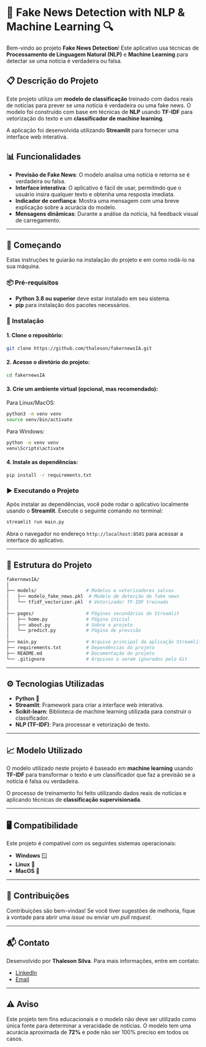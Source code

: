 # 📰 Fake News Detection with NLP & Machine Learning 🔍

Bem-vindo ao projeto **Fake News Detection**! Este aplicativo usa técnicas de **Processamento de Linguagem Natural (NLP)** e **Machine Learning** para detectar se uma notícia é verdadeira ou falsa.

## 📋 Descrição do Projeto

Este projeto utiliza um **modelo de classificação** treinado com dados reais de notícias para prever se uma notícia é verdadeira ou uma fake news. O modelo foi construído com base em técnicas de **NLP** usando **TF-IDF** para vetorização do texto e um **classificador de machine learning**.

A aplicação foi desenvolvida utilizando **Streamlit** para fornecer uma interface web interativa.

## 📊 Funcionalidades

- **Previsão de Fake News**: O modelo analisa uma notícia e retorna se é verdadeira ou falsa.
- **Interface interativa**: O aplicativo é fácil de usar, permitindo que o usuário insira qualquer texto e obtenha uma resposta imediata.
- **Indicador de confiança**: Mostra uma mensagem com uma breve explicação sobre a acurácia do modelo.
- **Mensagens dinâmicas**: Durante a análise da notícia, há feedback visual de carregamento.

---

## 🚀 Começando

Estas instruções te guiarão na instalação do projeto e em como rodá-lo na sua máquina.

### 📦 Pré-requisitos

- **Python 3.8 ou superior** deve estar instalado em seu sistema.
- **pip** para instalação dos pacotes necessários.

### 🔧 Instalação

#### 1. Clone o repositório:

```bash
git clone https://github.com/thaleson/fakernewsIA.git
```

#### 2. Acesse o diretório do projeto:

```bash
cd fakernewsIA
```

#### 3. Crie um ambiente virtual (opcional, mas recomendado):

Para Linux/MacOS:

```bash
python3 -m venv venv
source venv/bin/activate
```

Para Windows:

```bash
python -m venv venv
venv\Scripts\activate
```

#### 4. Instale as dependências:

```bash
pip install -r requirements.txt
```

### ▶️ Executando o Projeto

Após instalar as dependências, você pode rodar o aplicativo localmente usando o **Streamlit**. Execute o seguinte comando no terminal:

```bash
streamlit run main.py
```

Abra o navegador no endereço `http://localhost:8501` para acessar a interface do aplicativo.

---

## 📂 Estrutura do Projeto

```bash
fakernewsIA/
│
├── models/                  # Modelos e vetorizadores salvos
│   ├── modelo_fake_news.pkl  # Modelo de detecção de fake news
│   └── tfidf_vectorizer.pkl  # Vetorizador TF-IDF treinado
│
├── pages/                   # Páginas secundárias do Streamlit
│   ├── home.py              # Página inicial
│   ├── about.py             # Sobre o projeto
│   └── predict.py           # Página de previsão
│
├── main.py                  # Arquivo principal da aplicação Streamlit
├── requirements.txt         # Dependências do projeto
├── README.md                # Documentação do projeto
└── .gitignore               # Arquivos a serem ignorados pelo Git
```

---

## ⚙️ Tecnologias Utilizadas

- **Python** 🐍
- **Streamlit**: Framework para criar a interface web interativa.
- **Scikit-learn**: Biblioteca de machine learning utilizada para construir o classificador.
- **NLP (TF-IDF)**: Para processar e vetorização de texto.

---

## 📈 Modelo Utilizado

O modelo utilizado neste projeto é baseado em **machine learning** usando **TF-IDF** para transformar o texto e um classificador que faz a previsão se a notícia é falsa ou verdadeira.

O processo de treinamento foi feito utilizando dados reais de notícias e aplicando técnicas de **classificação supervisionada**.

---

## 🖥️ Compatibilidade

Este projeto é compatível com os seguintes sistemas operacionais:

- **Windows** 🪟
- **Linux** 🐧
- **MacOS** 🍎

---

## 🤝 Contribuições

Contribuições são bem-vindas! Se você tiver sugestões de melhoria, fique à vontade para abrir uma *issue* ou enviar um *pull request*.

---

## 📬 Contato

Desenvolvido por **Thaleson Silva**. Para mais informações, entre em contato:

- [LinkedIn](https://www.linkedin.com/in/thaleson-silva-9298a0296/)
- [Email](mailto:thaleson19@hotmail.com)

---

## ⚠️ Aviso

Este projeto tem fins educacionais e o modelo não deve ser utilizado como única fonte para determinar a veracidade de notícias. O modelo tem uma acurácia aproximada de **72%** e pode não ser 100% preciso em todos os casos.



